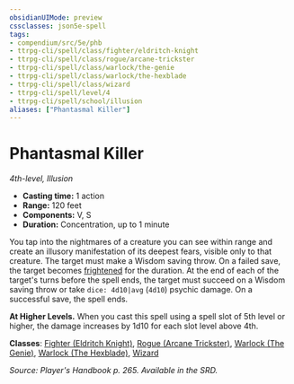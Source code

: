 ```yaml
---
obsidianUIMode: preview
cssclasses: json5e-spell
tags:
- compendium/src/5e/phb
- ttrpg-cli/spell/class/fighter/eldritch-knight
- ttrpg-cli/spell/class/rogue/arcane-trickster
- ttrpg-cli/spell/class/warlock/the-genie
- ttrpg-cli/spell/class/warlock/the-hexblade
- ttrpg-cli/spell/class/wizard
- ttrpg-cli/spell/level/4
- ttrpg-cli/spell/school/illusion
aliases: ["Phantasmal Killer"]
---
```

# Phantasmal Killer
*4th-level, Illusion*  

- **Casting time:** 1 action
- **Range:** 120 feet
- **Components:** V, S
- **Duration:** Concentration, up to 1 minute

You tap into the nightmares of a creature you can see within range and create an illusory manifestation of its deepest fears, visible only to that creature. The target must make a Wisdom saving throw. On a failed save, the target becomes [frightened](/compendium/rules/conditions.md#frightened) for the duration. At the end of each of the target's turns before the spell ends, the target must succeed on a Wisdom saving throw or take `dice: 4d10|avg` (`4d10`) psychic damage. On a successful save, the spell ends.

**At Higher Levels.** When you cast this spell using a spell slot of 5th level or higher, the damage increases by 1d10 for each slot level above 4th.

**Classes**: [Fighter (Eldritch Knight)](compendium/classes/fighter-eldritch-knight.md), [Rogue (Arcane Trickster)](compendium/classes/rogue-arcane-trickster.md), [Warlock (The Genie)](compendium/classes/warlock-the-genie-tce.md), [Warlock (The Hexblade)](compendium/classes/warlock-the-hexblade-xge.md), [Wizard](compendium/classes/wizard.md)

*Source: Player's Handbook p. 265. Available in the SRD.*